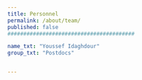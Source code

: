 ```yaml
---
title: Personnel
permalink: /about/team/
published: false
########################################

name_txt: "Youssef Idaghdour"
group_txt: "Postdocs"


---
```

